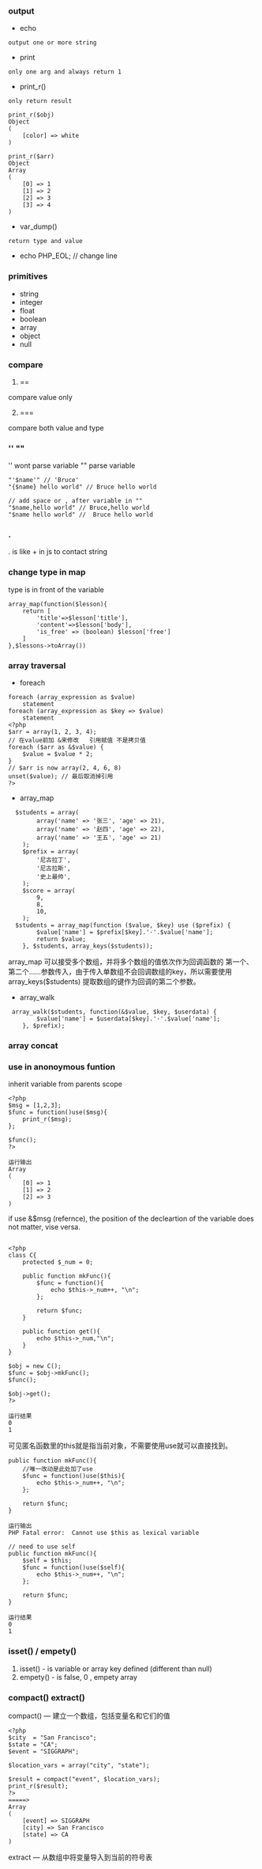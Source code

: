 ### output

- echo

`output one or more string`

- print

`only one arg and always return 1`

- print_r()

`only return result `

```
print_r($obj)
Object
(
    [color] => white
)

print_r($arr)
Object
Array
(
    [0] => 1
    [1] => 2
    [2] => 3
    [3] => 4
)
```

- var_dump()

`return type and value `

- echo PHP_EOL; // change line

### primitives

- string
- integer
- float
- boolean
- array
- object
- null

### compare

1. ==

compare value only

2. ===

compare both value and type

### '' ""

'' wont parse variable
"" parse variable

```JS
"'$name'" // 'Bruce'
"{$name} hello world" // Bruce hello world

// add space or , after variable in ""
"$name,hello world" // Bruce,hello world
"$name hello world" //  Bruce hello world

```

### .

. is like + in js to contact string

### change type in map
type is in front of the variable
```JS
array_map(function($lesson){
    return [
        'title'=>$lesson['title'],
        'content'=>$lesson['body'],
        'is_free' => (boolean) $lesson['free']
    ]
},$lessons->toArray())
```


### array traversal 

- foreach

``` JS
foreach (array_expression as $value)
    statement
foreach (array_expression as $key => $value)
    statement
<?php
$arr = array(1, 2, 3, 4);
// 在value前加 &来修改   引用赋值 不是拷贝值
foreach ($arr as &$value) {
    $value = $value * 2;
}
// $arr is now array(2, 4, 6, 8)
unset($value); // 最后取消掉引用
?>
```

- array_map 
``` JS
  $students = array(
        array('name' => '张三', 'age' => 21),
        array('name' => '赵四', 'age' => 22),
        array('name' => '王五', 'age' => 21)
    );
    $prefix = array(
        '尼古拉丁',
        '尼古拉斯',
        '史上最帅',
    );
    $score = array(
        9,
        8,
        10,
    );
  $students = array_map(function ($value, $key) use ($prefix) {
        $value['name'] = $prefix[$key].'·'.$value['name'];
        return $value;
    }, $students, array_keys($students));

```
array_map 可以接受多个数组，并将多个数组的值依次作为回调函数的 第一个、第二个……参数传入，由于传入单数组不会回调数组的key，所以需要使用 array_keys($students) 提取数组的键作为回调的第二个参数。


- array_walk 
``` JS
 array_walk($students, function(&$value, $key, $userdata) {
        $value['name'] = $userdata[$key].'·'.$value['name'];
    }, $prefix);
```

### array concat 



### use in  anonoymous funtion 
inherit variable from parents scope
``` JS
<?php
$msg = [1,2,3];
$func = function()use($msg){
    print_r($msg);
};  

$func();
?>

运行输出
Array
(
    [0] => 1
    [1] => 2
    [2] => 3
)
```
if use &$msg (refernce), the position of the decleartion of the variable does not matter, vise versa.  

``` JS

<?php
class C{
    protected $_num = 0;

    public function mkFunc(){
        $func = function(){
            echo $this->_num++, "\n";
        };

        return $func;
    }

    public function get(){
        echo $this->_num,"\n";
    }
}

$obj = new C();
$func = $obj->mkFunc();
$func();

$obj->get();
?>

运行结果
0
1
```
可见匿名函数里的this就是指当前对象，不需要使用use就可以直接找到。

``` JS
public function mkFunc(){
    //唯一改动是此处加了use
    $func = function()use($this){
        echo $this->_num++, "\n";
    };

    return $func;
}

运行输出
PHP Fatal error:  Cannot use $this as lexical variable 

// need to use self 
public function mkFunc(){
    $self = $this;
    $func = function()use($self){
        echo $this->_num++, "\n";
    };

    return $func;
}

运行结果
0
1
```

### isset() / empety()
1. isset() - is variable or array key defined  (different than null)
2. empety() - is false, 0 , empety array


### compact() extract()

compact() — 建立一个数组，包括变量名和它们的值
``` JS
<?php
$city  = "San Francisco";
$state = "CA";
$event = "SIGGRAPH";

$location_vars = array("city", "state");

$result = compact("event", $location_vars);
print_r($result);
?>
=====>
Array
(
    [event] => SIGGRAPH
    [city] => San Francisco
    [state] => CA
) 
```

extract — 从数组中将变量导入到当前的符号表

